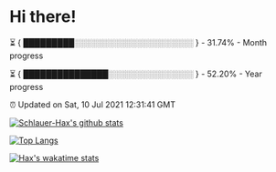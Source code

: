 # Hi there!

⏳ { █████████░░░░░░░░░░░░░░░░░░░░░ } - 31.74% - Month progress

⏳ { ███████████████░░░░░░░░░░░░░░░ } - 52.20% - Year progress

⏰ Updated on Sat, 10 Jul 2021 12:31:41 GMT


[![Schlauer-Hax's github stats](https://github-readme-stats.vercel.app/api?username=Schlauer-Hax&show_icons=true&theme=dark&count_private=true)](https://github.com/Schlauer-Hax)


[![Top Langs](https://github-readme-stats.vercel.app/api/top-langs/?username=Schlauer-Hax&layout=compact&theme=dark)](https://github.com/Schlauer-Hax?tab=repositories)


[![Hax's wakatime stats](https://github-readme-stats.vercel.app/api/wakatime?username=Hax&theme=dark)](https://wakatime.com/@Hax)

